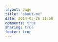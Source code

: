 ```yaml
---
layout: page
title: "about-me"
date: 2014-03-26 11:50
comments: true
sharing: true
footer: true
---
```

